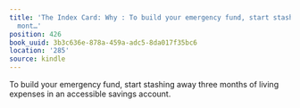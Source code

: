 ```yaml
---
title: 'The Index Card: Why : To build your emergency fund, start stashing away three
  mont…'
position: 426
book_uuid: 3b3c636e-878a-459a-adc5-8da017f35bc6
location: '285'
source: kindle
---
```


To build your emergency fund, start stashing away three months of living expenses in an accessible savings account.